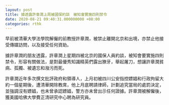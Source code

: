 ```yaml
---
layout: post
title: 據透露許章潤上周被國保約談　被知會實施四則禁令
date: 2020-08-21 09:40:31.000000000 +08:00
categories: rthk
---
```


早前被清華大學法學院解僱的前教授許章潤，被禁止離開北京和出境，亦禁止他接受傳媒訪問，以及接受任何資助。

據許章潤的朋友透露，許章潤上星期四被北京的國保人員約談，被知會要實施四則禁令，形容有關做法，是對最優秀知識精英們露出獠牙，舉起屠刀，想讓許章潤貧病、孤獨、被遺忘和潑污而死。

許章潤近年多次撰文批評政府和領導人，上月初被四川公安指控嫖娼和行政拘留大約一個星期後，遭清華開除教席，他上月底聘請律師，計劃追究當局的處罰決定，並強調沒有嫖娼，也未曾承認嫖娼，警方亦未曾出示任何證據。許章潤被解僱後，獲美國哈佛大學費正清研究中心聘為研究員。

